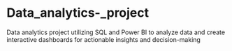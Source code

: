 # Data_analytics-_project
Data analytics project utilizing SQL and Power BI to analyze data and create interactive dashboards for actionable insights and decision-making
